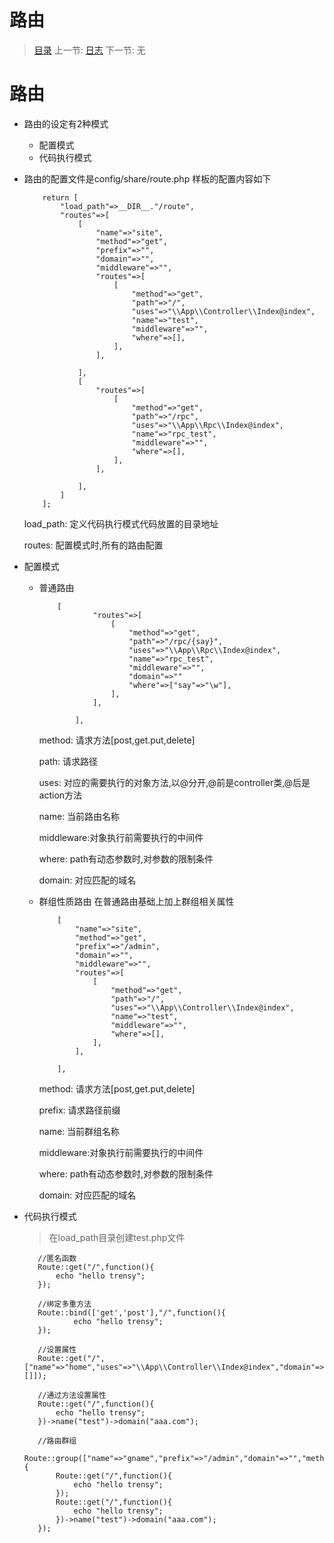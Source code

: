 #  路由

   > [目录](<index.md>)
   > 上一节: [日志](3.0.md)
   > 下一节: 无


   路由
========
* 路由的设定有2种模式
  - 配置模式
  - 代码执行模式

* 路由的配置文件是config/share/route.php
  样板的配置内容如下
    ```
        return [
            "load_path"=>__DIR__."/route",
            "routes"=>[
                [
                    "name"=>"site",
                    "method"=>"get",
                    "prefix"=>"",
                    "domain"=>"",
                    "middleware"=>"",
                    "routes"=>[
                        [
                            "method"=>"get",
                            "path"=>"/",
                            "uses"=>"\\App\\Controller\\Index@index",
                            "name"=>"test",
                            "middleware"=>"",
                            "where"=>[],
                        ],
                    ],

                ],
                [
                    "routes"=>[
                        [
                            "method"=>"get",
                            "path"=>"/rpc",
                            "uses"=>"\\App\\Rpc\\Index@index",
                            "name"=>"rpc_test",
                            "middleware"=>"",
                            "where"=>[],
                        ],
                    ],

                ],
            ]
        ];
    ```

    load_path: 定义代码执行模式代码放置的目录地址

    routes: 配置模式时,所有的路由配置

* 配置模式
  - 普通路由
    ```
        [
                "routes"=>[
                    [
                        "method"=>"get",
                        "path"=>"/rpc/{say}",
                        "uses"=>"\\App\\Rpc\\Index@index",
                        "name"=>"rpc_test",
                        "middleware"=>"",
                        "domain"=>""
                        "where"=>["say"=>"\w"],
                    ],
                ],

            ],
    ```

    method: 请求方法[post,get.put,delete]

    path: 请求路径

    uses: 对应的需要执行的对象方法,以@分开,@前是controller类,@后是action方法

    name: 当前路由名称

    middleware:对象执行前需要执行的中间件

    where: path有动态参数时,对参数的限制条件

    domain: 对应匹配的域名

  - 群组性质路由
    在普通路由基础上加上群组相关属性
    ```
        [
            "name"=>"site",
            "method"=>"get",
            "prefix"=>"/admin",
            "domain"=>"",
            "middleware"=>"",
            "routes"=>[
                [
                    "method"=>"get",
                    "path"=>"/",
                    "uses"=>"\\App\\Controller\\Index@index",
                    "name"=>"test",
                    "middleware"=>"",
                    "where"=>[],
                ],
            ],

        ],
    ```
    method: 请求方法[post,get.put,delete]

    prefix: 请求路径前缀

    name: 当前群组名称

    middleware:对象执行前需要执行的中间件

    where: path有动态参数时,对参数的限制条件

    domain: 对应匹配的域名

* 代码执行模式

  >在load_path目录创建test.php文件

  ```
     //匿名函数
     Route::get("/",function(){
         echo "hello trensy";
     });

     //绑定多重方法
     Route::bind(['get','post'],"/",function(){
             echo "hello trensy";
     });

     //设置属性
     Route::get("/",["name"=>"home","uses"=>"\\App\\Controller\\Index@index","domain"=>"xxx","middleware"=>"","where"=>[]]);

     //通过方法设置属性
     Route::get("/",function(){
         echo "hello trensy";
     })->name("test")->domain("aaa.com");

     //路由群组
     Route::group(["name"=>"gname","prefix"=>"/admin","domain"=>"","methods"=>"get","middleware"=>"auth"],function(){
         Route::get("/",function(){
             echo "hello trensy";
         });
         Route::get("/",function(){
             echo "hello trensy";
         })->name("test")->domain("aaa.com");
     });
  ```

